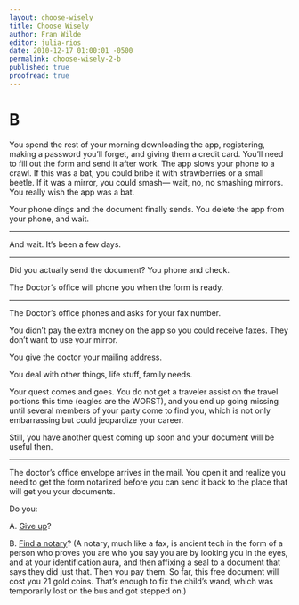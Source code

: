```yaml
---
layout: choose-wisely
title: Choose Wisely
author: Fran Wilde
editor: julia-rios
date: 2010-12-17 01:00:01 -0500
permalink: choose-wisely-2-b
published: true
proofread: true
---
```



# B

You spend the rest of your morning downloading the app, registering, making a password you’ll forget, and giving them a credit card. You’ll need to fill out the form and send it after work. The app slows your phone to a crawl. If this was a bat, you could bribe it with strawberries or a small beetle. If it was a mirror, you could smash— wait, no, no smashing mirrors. You really wish the app was a bat.

Your phone dings and the document finally sends. You delete the app from your phone, and wait.

----

And wait. It’s been a few days.

----

Did you actually send the document? You phone and check.

The Doctor’s office will phone you when the form is ready.

----

The Doctor’s office phones and asks for your fax number.

You didn’t pay the extra money on the app so you could receive faxes. They don’t want to use your mirror.

You give the doctor your mailing address.

You deal with other things, life stuff, family needs.

Your quest comes and goes. You do not get a traveler assist on the travel portions this time (eagles are the WORST), and you end up going missing until several members of your party come to find you, which is not only embarrassing but could jeopardize your career.

Still, you have another quest coming up soon and your document will be useful then.

----

The doctor’s office envelope arrives in the mail. You open it and realize you need to get the form notarized before you can send it back to the place that will get you your documents.

Do you:

A. [Give up](/choose-wisely-3-a)?

B. [Find a notary](/choose-wisely-3-b)? (A notary, much like a fax, is ancient tech in the form of a person who proves you are who you say you are by looking you in the eyes, and at your identification aura, and then affixing a seal to a document that says they did just that. Then you pay them. So far, this free document will cost you 21 gold coins. That’s enough to fix the child’s wand, which was temporarily lost on the bus and got stepped on.)
